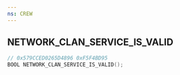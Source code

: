 ```yaml
---
ns: CREW
---
```

## NETWORK_CLAN_SERVICE_IS_VALID

```c
// 0x579CCED0265D4896 0xF5F4BD95
BOOL NETWORK_CLAN_SERVICE_IS_VALID();
```

